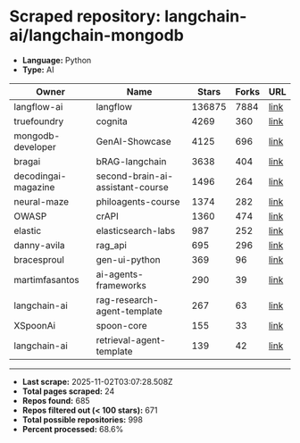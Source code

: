 # Scraped repository: langchain-ai/langchain-mongodb
* **Language:** Python
* **Type:** AI

| Owner | Name | Stars | Forks | URL |
|---|---|---|---|---|
| langflow-ai | langflow | 136875 | 7884 | [link](https://github.com/langflow-ai/langflow) |
| truefoundry | cognita | 4269 | 360 | [link](https://github.com/truefoundry/cognita) |
| mongodb-developer | GenAI-Showcase | 4125 | 696 | [link](https://github.com/mongodb-developer/GenAI-Showcase) |
| bragai | bRAG-langchain | 3638 | 404 | [link](https://github.com/bragai/bRAG-langchain) |
| decodingai-magazine | second-brain-ai-assistant-course | 1496 | 264 | [link](https://github.com/decodingai-magazine/second-brain-ai-assistant-course) |
| neural-maze | philoagents-course | 1374 | 282 | [link](https://github.com/neural-maze/philoagents-course) |
| OWASP | crAPI | 1360 | 474 | [link](https://github.com/OWASP/crAPI) |
| elastic | elasticsearch-labs | 987 | 252 | [link](https://github.com/elastic/elasticsearch-labs) |
| danny-avila | rag_api | 695 | 296 | [link](https://github.com/danny-avila/rag_api) |
| bracesproul | gen-ui-python | 369 | 96 | [link](https://github.com/bracesproul/gen-ui-python) |
| martimfasantos | ai-agents-frameworks | 290 | 39 | [link](https://github.com/martimfasantos/ai-agents-frameworks) |
| langchain-ai | rag-research-agent-template | 267 | 63 | [link](https://github.com/langchain-ai/rag-research-agent-template) |
| XSpoonAi | spoon-core | 155 | 33 | [link](https://github.com/XSpoonAi/spoon-core) |
| langchain-ai | retrieval-agent-template | 139 | 42 | [link](https://github.com/langchain-ai/retrieval-agent-template) |

---
* **Last scrape:** 2025-11-02T03:07:28.508Z
* **Total pages scraped:** 24
* **Repos found:** 685
* **Repos filtered out (< 100 stars):** 671
* **Total possible repositories:** 998
* **Percent processed:** 68.6%
